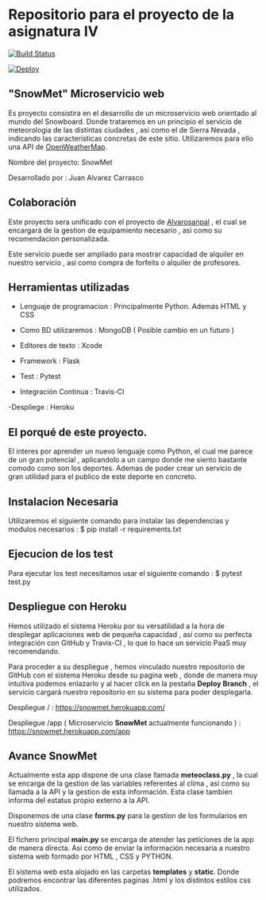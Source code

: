 # Repositorio para el proyecto de la asignatura IV   


[![Build Status](https://travis-ci.org/vaderrama/Proyecto-IV.svg?branch=master)](https://travis-ci.org/vaderrama/Proyecto-IV)

[![Deploy](https://www.herokucdn.com/deploy/button.svg)](https://heroku.com/deploy)


## "SnowMet" Microservicio web 

Es proyecto consistira en el desarrollo de un microservicio web orientado al mundo del Snowboard. Donde trataremos en un principio el servicio de meteorologia de las distintas ciudades , asi como el de Sierra Nevada , indicando las caracteristicas concretas de este sitio. Utilizaremos para ello una API de [OpenWeatherMap](https://openweathermap.org/).

Nombre del proyecto: SnowMet

Desarrollado por : Juan Alvarez Carrasco

## Colaboración
Este proyecto sera unificado con el proyecto de [Alvarosanpal](https://github.com/Alvarosanpal/Proyecto_IV) , el cual se encargará de la gestion de equipamiento necesario , asi como su recomendacion personalizada.

Este servicio puede ser ampliado para mostrar capacidad de alquiler en nuestro servicio , asi como compra de forfeits o alquiler de profesores. 

    
## Herramientas utilizadas 

- Lenguaje de programacion : Principalmente Python. Además HTML y CSS

- Como BD utilizaremos : MongoDB ( Posible cambio en un futuro )

- Editores de texto : Xcode 

- Framework : Flask

- Test : Pytest

- Integración Continua : Travis-CI

-Despliege : Heroku


## El porqué de este proyecto.

 El interes por aprender un nuevo lenguaje como Python, el cual me parece de un gran potencial ,  aplicandolo a un campo donde me siento bastante comodo como son los deportes. Ademas de poder crear un servicio de gran utilidad para el publico de este deporte en concreto. 



## Instalacion Necesaria 

Utilizaremos el siguiente comando para instalar las dependencias y modulos necesarios : $ pip install -r requirements.txt 

## Ejecucion de los test

Para ejecutar los test necesitamos usar el siguiente comando : $ pytest test.py

## Despliegue con Heroku

Hemos utilizado el sistema Heroku por su versatilidad a la hora de desplegar aplicaciones web de pequeña capacidad , así como su perfecta integración con GitHub y Travis-CI , lo que lo hace un servicio PaaS muy recomendando.

Para proceder a su despliegue , hemos vinculado nuestro repositorio de GitHub con el sistema Heroku desde su pagina web , donde de manera muy intuitiva podemos enlazarlo y al hacer click en la pestaña **Deploy Branch** , el servicio cargará nuestro repositorio en su sistema para poder desplegarla.

Despliegue / : https://snowmet.herokuapp.com/ 

Despliegue /app ( Microservicio **SnowMet** actualmente funcionando ) : https://snowmet.herokuapp.com/app


## Avance SnowMet

Actualmente esta app dispone de una clase llamada **meteoclass.py**  , la cual se encarga de la gestion de las variables referentes al clima , asi como su llamada a la API y la gestion de esta información. Esta clase tambien informa del estatus propio externo a la API.

Disponemos de una clase **forms.py** para la gestion de los formularios en nuestro sistema web. 

El fichero principal **main.py** se encarga de atender las peticiones de la app de manera directa. Asi como de enviar la información necesaria a nuestro sistema web formado por HTML , CSS y PYTHON. 

El sistema web esta alojado en las carpetas **templates** y **static**. Donde podremos encontrar las diferentes paginas .html y los distintos estilos css utilizados. 
